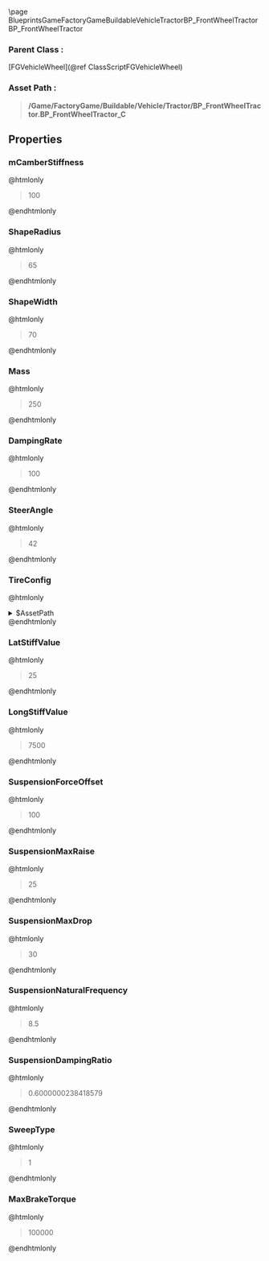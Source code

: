 \page BlueprintsGameFactoryGameBuildableVehicleTractorBP_FrontWheelTractor BP_FrontWheelTractor
### Parent Class :
[FGVehicleWheel](@ref ClassScriptFGVehicleWheel)
### Asset Path :
<b><blockquote>/Game/FactoryGame/Buildable/Vehicle/Tractor/BP_FrontWheelTractor.BP_FrontWheelTractor_C</blockquote></b>
## Properties

### mCamberStiffness
@htmlonly
<blockquote>100</blockquote>
@endhtmlonly

### ShapeRadius
@htmlonly
<blockquote>65</blockquote>
@endhtmlonly

### ShapeWidth
@htmlonly
<blockquote>70</blockquote>
@endhtmlonly

### Mass
@htmlonly
<blockquote>250</blockquote>
@endhtmlonly

### DampingRate
@htmlonly
<blockquote>100</blockquote>
@endhtmlonly

### SteerAngle
@htmlonly
<blockquote>42</blockquote>
@endhtmlonly

### TireConfig
@htmlonly
<details>
 <summary>$AssetPath</summary>
<b><a href="_blueprints_game_factory_game_buildable_vehicle_tractor_b_p__tire_config_tractor.html"><blockquote>BP_TireConfigTractor</blockquote></a></b>
</details>
@endhtmlonly

### LatStiffValue
@htmlonly
<blockquote>25</blockquote>
@endhtmlonly

### LongStiffValue
@htmlonly
<blockquote>7500</blockquote>
@endhtmlonly

### SuspensionForceOffset
@htmlonly
<blockquote>100</blockquote>
@endhtmlonly

### SuspensionMaxRaise
@htmlonly
<blockquote>25</blockquote>
@endhtmlonly

### SuspensionMaxDrop
@htmlonly
<blockquote>30</blockquote>
@endhtmlonly

### SuspensionNaturalFrequency
@htmlonly
<blockquote>8.5</blockquote>
@endhtmlonly

### SuspensionDampingRatio
@htmlonly
<blockquote>0.6000000238418579</blockquote>
@endhtmlonly

### SweepType
@htmlonly
<blockquote>1</blockquote>
@endhtmlonly

### MaxBrakeTorque
@htmlonly
<blockquote>100000</blockquote>
@endhtmlonly

